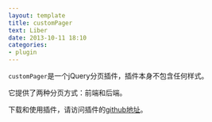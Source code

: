 ```yaml
---
layout: template
title: customPager
text: Liber
date: 2013-10-11 18:10
categories:
- plugin
---
```


`customPager`是一个jQuery分页插件，插件本身不包含任何样式。

它提供了两种分页方式：前端和后端。

下载和使用插件，请访问插件的[github地址][0]。

[0]: https://github.com/Mystist/customPager/
